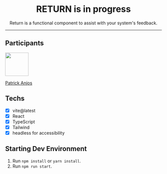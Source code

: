 
<h1 align="center">
 RETURN is in progress
</h1>
<p align="center">Return is a functional component to assist with your system's feedback.</p>
<hr>

## Participants

[<img src="https://avatars.githubusercontent.com/u/69186374?v=4" width="75px;"/>](https://github.com/setxpro)

[Patrick Anjos](https://github.com/setxpro)

## Techs
- [x] vite@latest
- [x] React
- [x] TypeScript
- [x] Tailwind
- [x] headless for accessibility

## Starting Dev Environment

1. Run `npm install` or `yarn install`.<br />
2. Run `npm run start`.<br />
